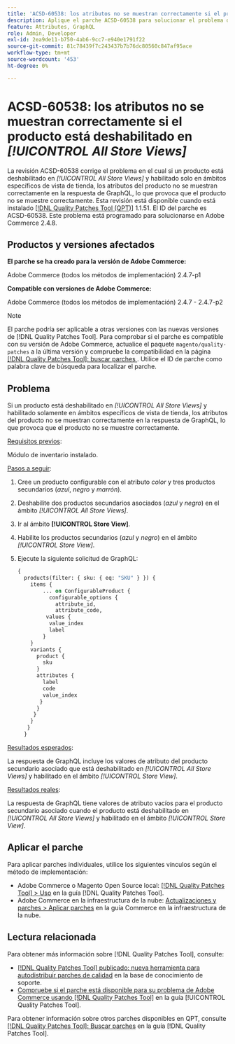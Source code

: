 ```yaml
---
title: 'ACSD-60538: los atributos no se muestran correctamente si el producto está deshabilitado en [!UICONTROL All Store Views]'
description: Aplique el parche ACSD-60538 para solucionar el problema de Adobe Commerce donde, si un producto está deshabilitado en *Todas las vistas de tienda* y solo está habilitado en ámbitos específicos de vista de tienda, los atributos del producto no se muestran correctamente en la respuesta de GraphQL, lo que provoca que el producto no se muestre correctamente.
feature: Attributes, GraphQL
role: Admin, Developer
exl-id: 2ea9de11-b750-4ab6-9cc7-e940e1791f22
source-git-commit: 81c78439f7c243437b7b76dc80560c847af95ace
workflow-type: tm+mt
source-wordcount: '453'
ht-degree: 0%

---
```


# ACSD-60538: los atributos no se muestran correctamente si el producto está deshabilitado en *[!UICONTROL All Store Views]*

La revisión ACSD-60538 corrige el problema en el cual si un producto está deshabilitado en *[!UICONTROL All Store Views]* y habilitado solo en ámbitos específicos de vista de tienda, los atributos del producto no se muestran correctamente en la respuesta de GraphQL, lo que provoca que el producto no se muestre correctamente. Esta revisión está disponible cuando está instalado [[!DNL Quality Patches Tool (QPT)]](https://experienceleague.adobe.com/en/docs/commerce-knowledge-base/kb/announcements/commerce-announcements/magento-quality-patches-released-new-tool-to-self-serve-quality-patches) 1.1.51. El ID del parche es ACSD-60538. Este problema está programado para solucionarse en Adobe Commerce 2.4.8.

## Productos y versiones afectados

**El parche se ha creado para la versión de Adobe Commerce:**

Adobe Commerce (todos los métodos de implementación) 2.4.7-p1

**Compatible con versiones de Adobe Commerce:**

Adobe Commerce (todos los métodos de implementación) 2.4.7 - 2.4.7-p2

>[!NOTE]
>
>El parche podría ser aplicable a otras versiones con las nuevas versiones de [!DNL Quality Patches Tool]. Para comprobar si el parche es compatible con su versión de Adobe Commerce, actualice el paquete `magento/quality-patches` a la última versión y compruebe la compatibilidad en la página [[!DNL Quality Patches Tool]: buscar parches ](https://experienceleague.adobe.com/tools/commerce-quality-patches/index.html). Utilice el ID de parche como palabra clave de búsqueda para localizar el parche.

## Problema

Si un producto está deshabilitado en *[!UICONTROL All Store Views]* y habilitado solamente en ámbitos específicos de vista de tienda, los atributos del producto no se muestran correctamente en la respuesta de GraphQL, lo que provoca que el producto no se muestre correctamente.

<u>Requisitos previos</u>:

Módulo de inventario instalado.

<u>Pasos a seguir</u>:

1. Cree un producto configurable con el atributo *color* y tres productos secundarios (*azul*, *negro* y *marrón*).
1. Deshabilite dos productos secundarios asociados (*azul* y *negro*) en el ámbito *[!UICONTROL All Store Views]*.
1. Ir al ámbito **[!UICONTROL Store View]**.
1. Habilite los productos secundarios (*azul* y *negro*) en el ámbito *[!UICONTROL Store View]*.
1. Ejecute la siguiente solicitud de GraphQL:

   ```GraphQL
   {
     products(filter: { sku: { eq: "SKU" } }) {
       items {
           ... on ConfigurableProduct {
             configurable_options {
               attribute_id,
               attribute_code,
            values {
             value_index
             label
           }
       }
       variants {
         product {
           sku
         }
         attributes {
           label
           code
           value_index
          }
         }
        }
       }
      }
     }  
   ```

<u>Resultados esperados</u>:

La respuesta de GraphQL incluye los valores de atributo del producto secundario asociado que está deshabilitado en *[!UICONTROL All Store Views]* y habilitado en el ámbito *[!UICONTROL Store View]*.

<u>Resultados reales</u>:

La respuesta de GraphQL tiene valores de atributo vacíos para el producto secundario asociado cuando el producto está deshabilitado en *[!UICONTROL All Store Views]* y habilitado en el ámbito *[!UICONTROL Store View]*.

## Aplicar el parche

Para aplicar parches individuales, utilice los siguientes vínculos según el método de implementación:

* Adobe Commerce o Magento Open Source local: [[!DNL Quality Patches Tool] > Uso](/help/tools/quality-patches-tool/usage.md) en la guía [!DNL Quality Patches Tool].
* Adobe Commerce en la infraestructura de la nube: [Actualizaciones y parches > Aplicar parches](https://experienceleague.adobe.com/docs/commerce-cloud-service/user-guide/develop/upgrade/apply-patches.html) en la guía Commerce en la infraestructura de la nube.

## Lectura relacionada

Para obtener más información sobre [!DNL Quality Patches Tool], consulte:

* [[!DNL Quality Patches Tool] publicado: nueva herramienta para autodistribuir parches de calidad](https://experienceleague.adobe.com/en/docs/commerce-knowledge-base/kb/announcements/commerce-announcements/magento-quality-patches-released-new-tool-to-self-serve-quality-patches) en la base de conocimiento de soporte.
* [Compruebe si el parche está disponible para su problema de Adobe Commerce usando [!DNL Quality Patches Tool]](/help/tools/quality-patches-tool/patches-available-in-qpt/check-patch-for-magento-issue-with-magento-quality-patches.md) en la guía [!UICONTROL Quality Patches Tool].


Para obtener información sobre otros parches disponibles en QPT, consulte [[!DNL Quality Patches Tool]: Buscar parches](https://experienceleague.adobe.com/tools/commerce-quality-patches/index.html) en la guía [!DNL Quality Patches Tool].
